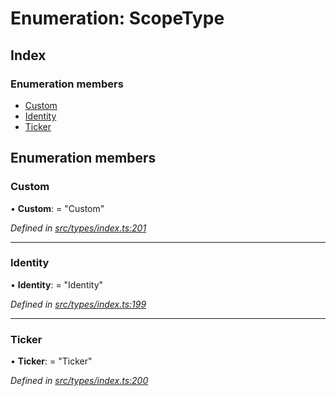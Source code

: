 # Enumeration: ScopeType

## Index

### Enumeration members

* [Custom](scopetype.md#custom)
* [Identity](scopetype.md#identity)
* [Ticker](scopetype.md#ticker)

## Enumeration members

###  Custom

• **Custom**: = "Custom"

*Defined in [src/types/index.ts:201](https://github.com/PolymathNetwork/polymesh-sdk/blob/31a16a34/src/types/index.ts#L201)*

___

###  Identity

• **Identity**: = "Identity"

*Defined in [src/types/index.ts:199](https://github.com/PolymathNetwork/polymesh-sdk/blob/31a16a34/src/types/index.ts#L199)*

___

###  Ticker

• **Ticker**: = "Ticker"

*Defined in [src/types/index.ts:200](https://github.com/PolymathNetwork/polymesh-sdk/blob/31a16a34/src/types/index.ts#L200)*
